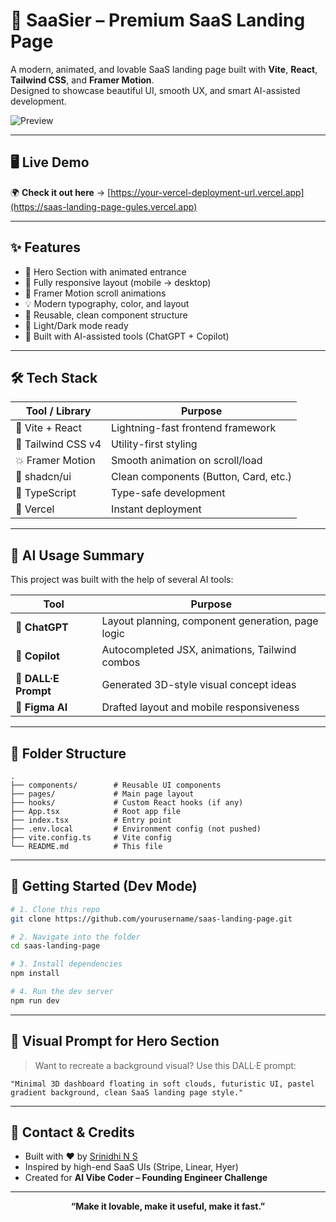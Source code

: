 # 🚀 SaaSier – Premium SaaS Landing Page

A modern, animated, and lovable SaaS landing page built with **Vite**, **React**, **Tailwind CSS**, and **Framer Motion**.  
Designed to showcase beautiful UI, smooth UX, and smart AI-assisted development.

![Preview](https://media.giphy.com/media/26BRrSvJUa0crqw4E/giphy.gif)

---

## 🖥️ Live Demo

🌍 **Check it out here** → [https://your-vercel-deployment-url.vercel.app](https://saas-landing-page-gules.vercel.app)

---

## ✨ Features

- 🎯 Hero Section with animated entrance
- 📱 Fully responsive layout (mobile → desktop)
- 💫 Framer Motion scroll animations
- 💡 Modern typography, color, and layout
- 🧩 Reusable, clean component structure
- 🌙 Light/Dark mode ready
- 🧠 Built with AI-assisted tools (ChatGPT + Copilot)

---

## 🛠️ Tech Stack

| Tool / Library       | Purpose                            |
|----------------------|------------------------------------|
| 🧪 Vite + React       | Lightning-fast frontend framework  |
| 🎨 Tailwind CSS v4    | Utility-first styling              |
| 💥 Framer Motion      | Smooth animation on scroll/load    |
| 🧱 shadcn/ui          | Clean components (Button, Card, etc.) |
| 🔐 TypeScript         | Type-safe development              |
| 🚀 Vercel             | Instant deployment                 |

---

## 🧠 AI Usage Summary

This project was built with the help of several AI tools:

| Tool           | Purpose                                            |
|----------------|----------------------------------------------------|
| 🧠 **ChatGPT**  | Layout planning, component generation, page logic |
| 🤖 **Copilot**  | Autocompleted JSX, animations, Tailwind combos    |
| 🎨 **DALL·E Prompt** | Generated 3D-style visual concept ideas         |
| 💫 **Figma AI** | Drafted layout and mobile responsiveness          |

---

## 📂 Folder Structure

```
.
├── components/        # Reusable UI components
├── pages/             # Main page layout
├── hooks/             # Custom React hooks (if any)
├── App.tsx            # Root app file
├── index.tsx          # Entry point
├── .env.local         # Environment config (not pushed)
├── vite.config.ts     # Vite config
└── README.md          # This file
```

---

## 🧪 Getting Started (Dev Mode)

```bash
# 1. Clone this repo
git clone https://github.com/yourusername/saas-landing-page.git

# 2. Navigate into the folder
cd saas-landing-page

# 3. Install dependencies
npm install

# 4. Run the dev server
npm run dev
```

---

## 📸 Visual Prompt for Hero Section

> Want to recreate a background visual? Use this DALL·E prompt:

```
"Minimal 3D dashboard floating in soft clouds, futuristic UI, pastel gradient background, clean SaaS landing page style."
```

---

## 🤝 Contact & Credits

- Built with ❤️ by [Srinidhi N S](https://yourportfolio.com)
- Inspired by high-end SaaS UIs (Stripe, Linear, Hyer)
- Created for **AI Vibe Coder – Founding Engineer Challenge**

---

<p align="center">
  <b>“Make it lovable, make it useful, make it fast.”</b>
</p>
